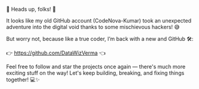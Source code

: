 
🚨 Heads up, folks! 🚨

It looks like my old GitHub account (CodeNova-Kumar) took an unexpected adventure into the digital void thanks to some mischievous hackers! 😅

But worry not, because like a true coder, I’m back with a new and GitHub 🛠️:

👉 https://github.com/DataWizVerma 👈

Feel free to follow and star the projects once again — there's much more exciting stuff on the way! Let's keep building, breaking, and fixing things together! 💻✨

